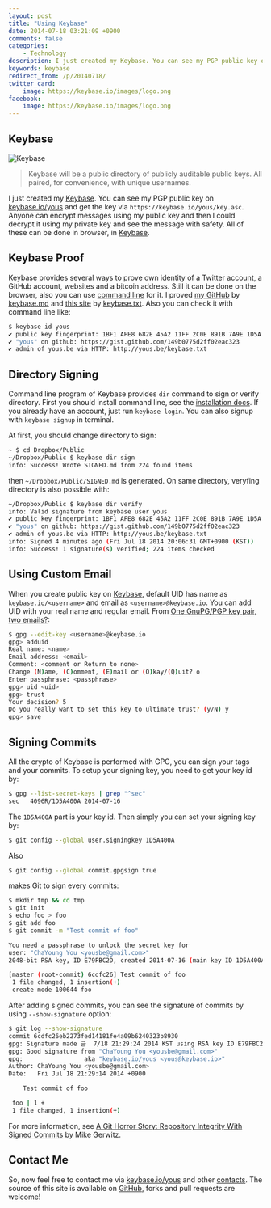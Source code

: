 ```yaml
---
layout: post
title: "Using Keybase"
date: 2014-07-18 03:21:09 +0900
comments: false
categories:
    - Technology
description: I just created my Keybase. You can see my PGP public key on https://keybase.io/yous and get the key via https://keybase.io/yous/key.asc.
keywords: keybase
redirect_from: /p/20140718/
twitter_card:
    image: https://keybase.io/images/logo.png
facebook:
    image: https://keybase.io/images/logo.png
---
```


## <a id="keybase"></a>Keybase


![Keybase](https://keybase.io/images/logo.png)

> Keybase will be a public directory of publicly auditable public keys. All paired, for convenience, with unique usernames.

I just created my [Keybase][]. You can see my PGP public key on [keybase.io/yous][] and get the key via `https://keybase.io/yous/key.asc`. Anyone can encrypt messages using my public key and then I could decrypt it using my private key and see the message with safety. All of these can be done in browser, in [Keybase][].

[Keybase]: https://keybase.io
[keybase.io/yous]: https://keybase.io/yous

## <a id="keybase-proof"></a>Keybase Proof

Keybase provides several ways to prove own identity of a Twitter account, a GitHub account, websites and a bitcoin address. Still it can be done on the browser, also you can use [command line](https://keybase.io/docs/command_line) for it. I proved [my GitHub](https://github.com/yous) by [keybase.md](https://gist.github.com/yous/149b0775d2ff02eac323) and [this site](http://yous.be) by [keybase.txt](http://yous.be/keybase.txt). Also you can check it with command line like:

``` sh
$ keybase id yous
✔ public key fingerprint: 1BF1 AFE8 682E 45A2 11FF 2C0E 891B 7A9E 1D5A 400A
✔ "yous" on github: https://gist.github.com/149b0775d2ff02eac323
✔ admin of yous.be via HTTP: http://yous.be/keybase.txt
```

## <a id="directory-signing"></a>Directory Signing

Command line program of Keybase provides `dir` command to sign or verify directory. First you should install command line, see the [installation docs](https://keybase.io/docs/command_line/installation). If you already have an account, just run `keybase login`. You can also signup with `keybase signup` in terminal.

At first, you should change directory to sign:

``` sh
~ $ cd Dropbox/Public
~/Dropbox/Public $ keybase dir sign
info: Success! Wrote SIGNED.md from 224 found items
```

then `~/Dropbox/Public/SIGNED.md` is generated. On same directory, veryfing directory is also possible with:

``` sh
~/Dropbox/Public $ keybase dir verify
info: Valid signature from keybase user yous
✔ public key fingerprint: 1BF1 AFE8 682E 45A2 11FF 2C0E 891B 7A9E 1D5A 400A
✔ "yous" on github: https://gist.github.com/149b0775d2ff02eac323
✔ admin of yous.be via HTTP: http://yous.be/keybase.txt
info: Signed 4 minutes ago (Fri Jul 18 2014 20:06:31 GMT+0900 (KST))
info: Success! 1 signature(s) verified; 224 items checked
```

## <a id="using-custom-email"></a>Using Custom Email

When you create public key on [Keybase][], default UID has name as `keybase.io/<username>` and email as `<username>@keybase.io`. You can add UID with your real name and regular email. From [One GnuPG/PGP key pair, two emails?](http://superuser.com/questions/293184/one-gnupg-pgp-key-pair-two-emails):

``` sh
$ gpg --edit-key <username>@keybase.io
gpg> adduid
Real name: <name>
Email address: <email>
Comment: <comment or Return to none>
Change (N)ame, (C)omment, (E)mail or (O)kay/(Q)uit? o
Enter passphrase: <passphrase>
gpg> uid <uid>
gpg> trust
Your decision? 5
Do you really want to set this key to ultimate trust? (y/N) y
gpg> save
```
## <a id="signing-commits"></a>Signing Commits

All the crypto of Keybase is performed with GPG, you can sign your tags and your commits. To setup your signing key, you need to get your key id by:

``` sh
$ gpg --list-secret-keys | grep "^sec"
sec   4096R/1D5A400A 2014-07-16
```

The `1D5A400A` part is your key id. Then simply you can set your signing key by:

``` sh
$ git config --global user.signingkey 1D5A400A
```

Also

``` sh
$ git config --global commit.gpgsign true
```

makes Git to sign every commits:

``` sh
$ mkdir tmp && cd tmp
$ git init
$ echo foo > foo
$ git add foo
$ git commit -m "Test commit of foo"

You need a passphrase to unlock the secret key for
user: "ChaYoung You <yousbe@gmail.com>"
2048-bit RSA key, ID E79FBC2D, created 2014-07-16 (main key ID 1D5A400A)

[master (root-commit) 6cdfc26] Test commit of foo
 1 file changed, 1 insertion(+)
 create mode 100644 foo
```

After adding signed commits, you can see the signature of commits by using `--show-signature` option:

``` sh
$ git log --show-signature
commit 6cdfc26eb2273fed14181fe4a09b6240323b8930
gpg: Signature made 금  7/18 21:29:24 2014 KST using RSA key ID E79FBC2D
gpg: Good signature from "ChaYoung You <yousbe@gmail.com>"
gpg:                 aka "keybase.io/yous <yous@keybase.io>"
Author: ChaYoung You <yousbe@gmail.com>
Date:   Fri Jul 18 21:29:14 2014 +0900

    Test commit of foo

 foo | 1 +
 1 file changed, 1 insertion(+)
```

For more information, see [A Git Horror Story: Repository Integrity With Signed Commits][] by Mike Gerwitz.

[A Git Horror Story: Repository Integrity With Signed Commits]: http://mikegerwitz.com/papers/git-horror-story

## <a id="contact-me"></a>Contact Me

So, now feel free to contact me via [keybase.io/yous][] and other <a href="{{ root_url }}/about">contacts</a>. The source of this site is available on [GitHub](https://github.com/yous/yous.github.io), forks and pull requests are welcome!
